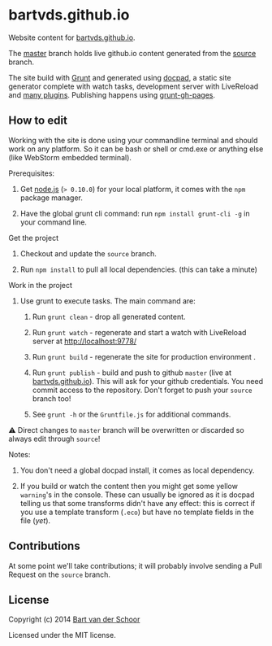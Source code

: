 # bartvds.github.io

Website content for [bartvds.github.io](http://bartvds.github.io/).

The [master](https://github.com/bartvds/bartvds.github.io/tree/master) branch holds live github.io content generated from the [source](https://github.com/bartvds/bartvds.github.io/tree/source) branch.

The site build with [Grunt](http://www.gruntjs.com) and generated using [docpad](http://docpad.org), a static site generator complete with watch tasks, development server with LiveReload and [many plugins](http://docpad.org/docs/plugins). Publishing happens using [grunt-gh-pages](https://github.com/tschaub/grunt-gh-pages).

## How to edit

Working with the site is done using your commandline terminal and should work on any platform. So it can be bash or shell or cmd.exe or anything else (like WebStorm embedded terminal).

Prerequisites:

1. Get [node.js](http://nodejs.org/) (`> 0.10.0`) for your local platform, it comes with the `npm` package manager.

1. Have the global grunt cli command: run `npm install grunt-cli -g` in your command line.

Get the project

1. Checkout and update the `source` branch.

1. Run `npm install` to pull all local dependencies. (this can take a minute)

Work in the project

1. Use grunt to execute tasks. The main command are:

	1. Run `grunt clean` - drop all generated content.

	1. Run `grunt watch` - regenerate and start a watch with LiveReload server at [http://localhost:9778/](http://localhost:9778/)

	1. Run `grunt build` - regenerate the site for production environment .

	1. Run `grunt publish` - build and push to github `master` (live at [bartvds.github.io](http://bartvds.github.io/)). This will ask for your github credentials. You need commit access to the repository. Don't forget to push your `source` branch too!

	1. See `grunt -h` or the `Gruntfile.js` for additional commands.

:warning: Direct changes to `master` branch will be overwritten or discarded so always edit through `source`!

Notes:

1. You don't need a global docpad install, it comes as local dependency.

1. If you build or watch the content then you might get some yellow `warning`'s in the console. These can usually be ignored as it is docpad telling us that some transforms didn't have any effect: this is correct if you use a template transform (`.eco`) but have no template fields in the file (*yet*).

## Contributions

At some point we'll take contributions; it will probably involve sending a Pull Request on the `source` branch.

## License

Copyright (c) 2014 [Bart van der Schoor](https://github.com/Bartvds)

Licensed under the MIT license.
